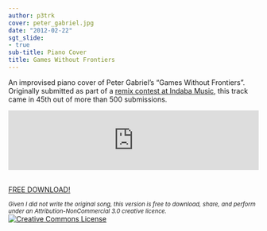 ```yaml
---
author: p3trk
cover: peter_gabriel.jpg
date: "2012-02-22"
sgt_slide:
- true
sub-title: Piano Cover
title: Games Without Frontiers
---
```


An improvised piano cover of Peter Gabriel&#8217;s &#8220;Games Without Frontiers&#8221;. Originally submitted as part of a <a href="http://www.indabamusic.com/opportunities/remix-peter-gabriel/submissions/21033" onclick="javascript:_gaq.push(['_trackEvent','outbound-article','http://www.indabamusic.com']);">remix contest at Indaba Music</a>, this track came in 45th out of more than 500 submissions.


<iframe width="100%" height="120" scrolling="no" frameborder="no" src="https://w.soundcloud.com/player/?url=https%3A//api.soundcloud.com/tracks/37451844&amp;auto_play=false&amp;hide_related=false&amp;show_comments=true&amp;show_user=true&amp;show_reposts=false&amp;visual=false"></iframe>


&nbsp;  
<a href="http://soundcloud.com/peterkappus/games-without-frontiers/download" onclick="javascript:_gaq.push(['_trackEvent','outbound-article','http://soundcloud.com']);" class="button">FREE DOWNLOAD!</a>

<small>*Given I did not write the original song, this version is free to download, share, and perform under an Attribution-NonCommercial 3.0 creative licence.*</small>
<a rel="license" href="http://creativecommons.org/licenses/by-nc/3.0/" onclick="javascript:_gaq.push(['_trackEvent','outbound-article','http://creativecommons.org']);"><img alt="Creative Commons License" style="border-width:0" src="http://i.creativecommons.org/l/by-nc/3.0/80x15.png" /></a>
